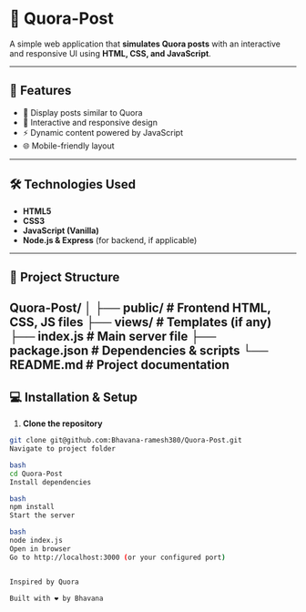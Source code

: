 # 🌟 Quora-Post

A simple web application that **simulates Quora posts** with an interactive and responsive UI using **HTML, CSS, and JavaScript**.

---

## 🚀 Features
- 📝 Display posts similar to Quora
- 🎨 Interactive and responsive design
- ⚡ Dynamic content powered by JavaScript
- 🌐 Mobile-friendly layout

---

## 🛠️ Technologies Used
- **HTML5**  
- **CSS3**  
- **JavaScript (Vanilla)**  
- **Node.js & Express** (for backend, if applicable)

---

## 📂 Project Structure

Quora-Post/
│
├── public/ # Frontend HTML, CSS, JS files
├── views/ # Templates (if any)
├── index.js # Main server file
├── package.json # Dependencies & scripts
└── README.md # Project documentation
---

## 💻 Installation & Setup

1. **Clone the repository**
```bash
git clone git@github.com:Bhavana-ramesh380/Quora-Post.git
Navigate to project folder

bash
cd Quora-Post
Install dependencies

bash
npm install
Start the server

bash
node index.js
Open in browser
Go to http://localhost:3000 (or your configured port)


Inspired by Quora

Built with ❤️ by Bhavana 


